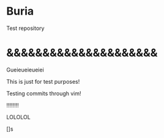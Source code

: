 # Buria
Test repository

&&&&&&&&&&&&&&&&&&&&&
=======
Gueieueieueiei

This is just for test purposes!

Testing commits through vim!

!!!!!!!!

LOLOLOL

[]s
